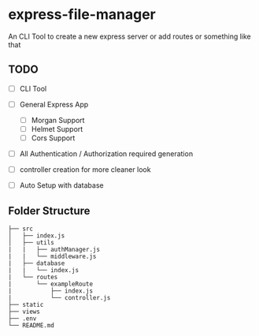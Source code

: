 # express-file-manager
An CLI Tool to create a new express server or add routes or something like that

## TODO
* [ ] CLI Tool
* [ ] General Express App
    * [ ] Morgan Support
    * [ ] Helmet Support
    * [ ] Cors Support
* [ ] All Authentication / Authorization required generation
* [ ] controller creation for more cleaner look
* [ ] Auto Setup with database


## Folder Structure 

```
├── src
│   ├── index.js   
│   ├── utils
|   |   ├── authManager.js
|   |   └── middleware.js
|   ├── database
|   |   └── index.js
|   └── routes
|       └── exampleRoute
|           ├── index.js
|           └── controller.js
├── static
├── views
├── .env
└── README.md
```
